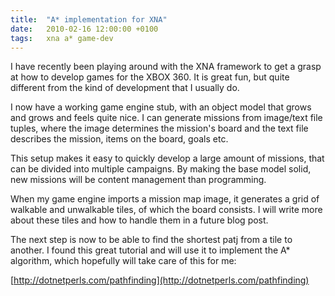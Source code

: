 ```yaml
---
title:	"A* implementation for XNA"
date:	2010-02-16 12:00:00 +0100
tags: 	xna a* game-dev
---
```



I have recently been playing around with the XNA framework to get a grasp at how
to develop games for the XBOX 360. It is great fun, but quite different from the
kind of development that I usually do.

I now have a working game engine stub, with an object model that grows and grows
and feels quite nice. I can generate missions from image/text file tuples, where
the image determines the mission's board and the text file describes the mission,
items on the board, goals etc.

This setup makes it easy to quickly develop a large amount of missions, that can
be divided into multiple campaigns. By making the base model solid, new missions
will be content management than programming.

When my game engine imports a mission map image, it generates a grid of walkable
and unwalkable tiles, of which the board consists. I will write more about these
tiles and how to handle them in a future blog post.

The next step is now to be able to find the shortest patj from a tile to another.
I found this great tutorial and will use it to implement the A* algorithm, which
hopefully will take care of this for me:

[http://dotnetperls.com/pathfinding](http://dotnetperls.com/pathfinding)